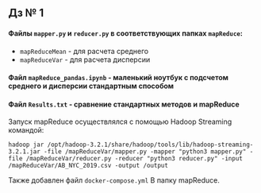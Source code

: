 ## Дз № 1 

#### Файлы `mapper.py` и `reducer.py` в соответствующих папках `mapReduce`:

* `mapReduceMean` - для расчета среднего
* `mapReduceVar` - для расчета дисперсии

#### Файл `mapReduce_pandas.ipynb` - маленький ноутбук с подсчетом среднего и дисперсии стандартным способом

#### Файл `Results.txt` - сравнение стандартных методов и mapReduce
 
Запуск mapReduce осуществлялся с помощью Hadoop Streaming командой: 

`hadoop jar /opt/hadoop-3.2.1/share/hadoop/tools/lib/hadoop-streaming-3.2.1.jar -file /mapReduceVar/mapper.py -mapper "python3 mapper.py" -file /mapReduceVar/reducer.py -reducer "python3 reducer.py" -input /mapReduceVar/AB_NYC_2019.csv -output /output
`

Также добавлен файл ```docker-compose.yml``` В папку mapReduce.
